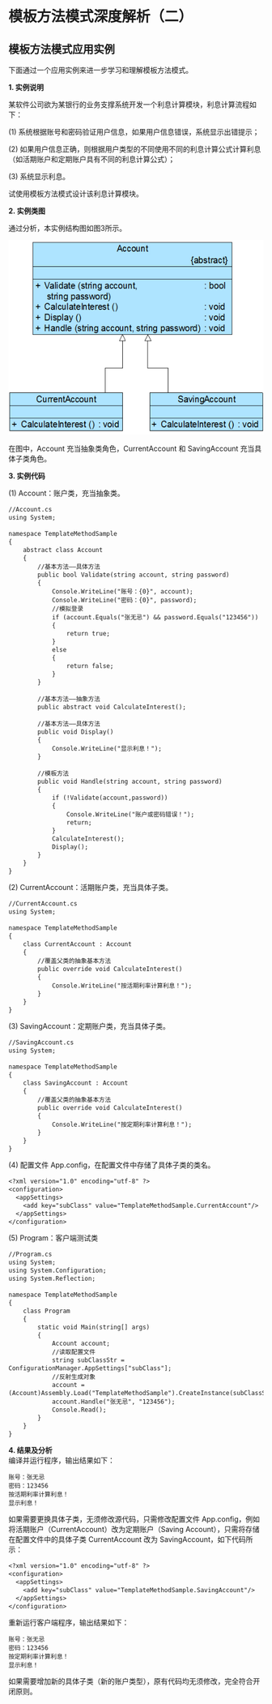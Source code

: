 # 模板方法模式深度解析（二）  

## 模板方法模式应用实例  

下面通过一个应用实例来进一步学习和理解模板方法模式。  

**1. 实例说明**  

某软件公司欲为某银行的业务支撑系统开发一个利息计算模块，利息计算流程如下：  

(1) 系统根据账号和密码验证用户信息，如果用户信息错误，系统显示出错提示；  

(2) 如果用户信息正确，则根据用户类型的不同使用不同的利息计算公式计算利息（如活期账户和定期账户具有不同的利息计算公式）；  

(3) 系统显示利息。  

试使用模板方法模式设计该利息计算模块。  

**2. 实例类图**  

通过分析，本实例结构图如图3所示。

![银行利息计算模块结构图](images/1355577976_2992.jpg)  

在图中，Account 充当抽象类角色，CurrentAccount 和 SavingAccount 充当具体子类角色。  
 
**3. 实例代码**  

(1) Account：账户类，充当抽象类。

```
//Account.cs
using System;

namespace TemplateMethodSample
{
    abstract class Account
    {
        //基本方法——具体方法
        public bool Validate(string account, string password) 
        {
		    Console.WriteLine("账号：{0}", account);
            Console.WriteLine("密码：{0}", password);
            //模拟登录
            if (account.Equals("张无忌") && password.Equals("123456")) 
            {
			    return true;
		    }
		    else 
            {
			    return false;
		    }
	    }

        //基本方法——抽象方法
        public abstract void CalculateInterest();

        //基本方法——具体方法
        public void Display() 
        {
            Console.WriteLine("显示利息！");
	    }

        //模板方法
        public void Handle(string account, string password) 
        {
		    if (!Validate(account,password)) 
            {
                Console.WriteLine("账户或密码错误！");
			    return;
		    }
		    CalculateInterest();
		    Display();
	    }
    }
}
```

(2) CurrentAccount：活期账户类，充当具体子类。

```
//CurrentAccount.cs
using System;

namespace TemplateMethodSample
{
    class CurrentAccount : Account
    {
        //覆盖父类的抽象基本方法
        public override void CalculateInterest() 
        {
		    Console.WriteLine("按活期利率计算利息！");
	    }
    }
}
```

(3) SavingAccount：定期账户类，充当具体子类。

```
//SavingAccount.cs
using System;

namespace TemplateMethodSample
{
    class SavingAccount : Account
    {
        //覆盖父类的抽象基本方法
        public override void CalculateInterest() 
        {
		    Console.WriteLine("按定期利率计算利息！");
	    }
    }
}
```

(4) 配置文件 App.config，在配置文件中存储了具体子类的类名。

```
<?xml version="1.0" encoding="utf-8" ?>
<configuration>
  <appSettings>
    <add key="subClass" value="TemplateMethodSample.CurrentAccount"/>
  </appSettings>
</configuration>
```

(5) Program：客户端测试类

```
//Program.cs
using System;
using System.Configuration;
using System.Reflection;

namespace TemplateMethodSample
{
    class Program
    {
        static void Main(string[] args)
        {
            Account account;
            //读取配置文件
            string subClassStr = ConfigurationManager.AppSettings["subClass"];
            //反射生成对象
            account = (Account)Assembly.Load("TemplateMethodSample").CreateInstance(subClassStr);
            account.Handle("张无忌", "123456");
            Console.Read();
        }
    }
}
```

**4. 结果及分析**  
编译并运行程序，输出结果如下：

```
账号：张无忌
密码：123456
按活期利率计算利息！
显示利息！
```

如果需要更换具体子类，无须修改源代码，只需修改配置文件 App.config，例如将活期账户（CurrentAccount）改为定期账户（Saving Account），只需将存储在配置文件中的具体子类 CurrentAccount 改为 SavingAccount，如下代码所示：  

```
<?xml version="1.0" encoding="utf-8" ?>
<configuration>
  <appSettings>
    <add key="subClass" value="TemplateMethodSample.SavingAccount"/>
  </appSettings>
</configuration>
```

重新运行客户端程序，输出结果如下：  

```
账号：张无忌
密码：123456
按定期利率计算利息！
显示利息！
```

如果需要增加新的具体子类（新的账户类型），原有代码均无须修改，完全符合开闭原则。
  